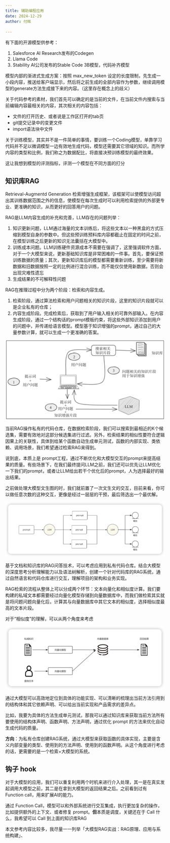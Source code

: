 ```yaml
---
title: 辅助编程应用
date: 2024-12-29
author: 付辉

---
```


有下面的开源模型供参考：
1. Salesforce AI Research发布的Codegen
2. Llama Code
3. Stability AI公司发布的Stable Code 3B模型，代码补齐模型

模型内部的渐进式生成方案：按照 max_new_token 设定的长度限制，先生成一小段内容，推送给客户端显示，然后将之前生成的全部内容作为参数，继续调用模型的generate方法生成接下来的内容。（这里存在概念上的歧义）

关于代码参考的素材，我们首先可以确定的是当前的文件，在当前文件内搜索与当前编辑内容最相关的内容，其次相关的内容包括：
- 文件的打开历史、或者说是工作区打开的tab页
- git提交记录中的变更文件
- import语法块中文件

关于训练模型，其实并不是一件简单的事情，要训练一个Coding模型，单靠学习代码并不足以微调模型一边有效地生成代码，模型还需要其它领域的知识。而所学内容的类型和比例，我们称之为数据配比，将直接决预训练模型的最终效果。

这让我想到模型的评测指标，评测一个模型在不同方面的打分

## 知识库RAG

Retrieval-Augmentd Generation 检索增强生成框架，该框架可以使模型访问超出其训练数据范围之外的信息，使模型在每次生成时可以利用检索提供的外部更专业、更准确的知识，从而更好的回答用户的问题。

RAG是LLM内容生成的补充和完善，LLM存在的问题列举：

1. 知识更新问题，LLM通过海量的文本训练后，将这些文本以一种黑盒的方式压缩到模型自身的参数中。但这些预训练预料库内容都截止在固定的时间之前，在模型训练之后更新的知识无法囊括在大模型中。
2. 训练成本问题。LLM训练硬件资源成本不需要在强调了，这里强调软件方面，对于一个大模型来说，更新基础知识库是非常困难的一件事。首先，要保证预训练数据的质量；其次，更新知识库后的模型都需要重新训练，至少需要将新数据和旧数据按照一定的比例进行混合训练，而不能仅仅使用新数据，否则会出现灾难性遗忘
3. 生成结果的不可解释性问题

RAG在推理过程中分为两个阶段：检索和内容生成。
1. 检索阶段，通过算法检索和用户问题相关的知识片段，这里的知识片段就可以是企业私有的仓库；
2. 内容生成阶段。完成检索后，获取到了用户输入相关的可靠外部输入。在内容生成阶段，通过一个结构话的prompt模板约束，将这些外部知识添加到用户的问题中，并传递给语言模型。模型基于知识增强的prompt，通过自己的大量参数计算，就可以生成一个更准确的答案。

![rag-workflow](./images/rag-workflow.png)

当前RAG操作私有的代码仓库，在数据检索阶段，我们可以搜索到最相近的K个候选集，需要有效地对这部分候选集进行过滤。另外，检索结果的相似性要符合逻辑因果上的关联性，具体到给某个函数自动生成单元测试，函数的内部实现、类依赖、调用场景，我们希望通过检索RAG来得到。

说到底，本质上是 prompt工程，通过不断优化和大模型交互的prompt来提高结果的质量。有些场景下，在我们最终提问LLM之前，我们还可以优先让LLM优化一下我们的prompt，或者让LLM给出若干个优化后的prompt，人为选择最好的输出结果。

之前做处理大模型文生图的时，我们就前置了一次文生文的交互，目前来看，你可以做任意次数的这种交互，更像是经过一层层的干预，最后筛选出一个最优解。

![n-m-llm.png](./images/n-m-llm.png)

基于文档和知识库的RAG问答技术，可以考虑应用到私有代码仓库。结合大模型的深度思考分析理解能力以及语法树解析，创建一个针对代码库的RAG系统，通过自然语言和代码仓库进行交互，理解项目的架构和业务实现。

RAG检索的流程从整体上可以分成两个环节：文本向量化和相似度计算。我们要构建的私域文本都需要经过向量化模型存储到向量数据库中，而我们做检索其实就是将问题问题向量化后，计算其与向量数据库中其它文本的相似度，选择相似度最高的文本片段。

对于“相似度”的理解，可以从两个角度来考虑

![rag-flow.png](./images/rag-flow.png)

通过大模型可以高效地定位到具体的功能实现、可以清晰的梳理出当前方法引用到的结构体和其它依赖声明、可以给出当前实现和产品需求的差异点。

比如，我要为具体的方法生成单元测试，那我可以通过知识库来获取当前方法所有要使用的结构体声明、函数声明、方法声明，通过优化 prompt 的方法来优化自动生成代码的质量。

**方向**：为私有仓库创建RAG系统，通过大模型来获取函数的具体实现，主要是含义内部变量的类型、使用到的方法声明、使用到的函数声明。从这个角度进行考虑的话，更需要的是一个检索+大模型的系统。

## 钩子 hook

对于大模型的应用，我们可以重复利用两个时机来进行介入处理，其一是在真实发起调用大模型之前，其二是在拿到大模型的返回结果之后。之前看到过有 Function call，用来扩展AI的能力。

通过 Function Call，模型可以和外部系统进行交互集成，执行更加复杂的操作，比如提供额外的上下文、或者修复 prompt。**但**本质是调度，关键还在于 Call 什么，我希望可以 Call 到上面的知识库RAG


本文参考内容比较多，我尽量一一列举「大模型RAG实战：RAG原理、应用与系统构建」、